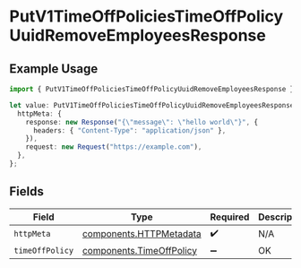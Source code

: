 # PutV1TimeOffPoliciesTimeOffPolicyUuidRemoveEmployeesResponse

## Example Usage

```typescript
import { PutV1TimeOffPoliciesTimeOffPolicyUuidRemoveEmployeesResponse } from "@gusto/embedded-api/models/operations/putv1timeoffpoliciestimeoffpolicyuuidremoveemployees.js";

let value: PutV1TimeOffPoliciesTimeOffPolicyUuidRemoveEmployeesResponse = {
  httpMeta: {
    response: new Response("{\"message\": \"hello world\"}", {
      headers: { "Content-Type": "application/json" },
    }),
    request: new Request("https://example.com"),
  },
};
```

## Fields

| Field                                                                | Type                                                                 | Required                                                             | Description                                                          |
| -------------------------------------------------------------------- | -------------------------------------------------------------------- | -------------------------------------------------------------------- | -------------------------------------------------------------------- |
| `httpMeta`                                                           | [components.HTTPMetadata](../../models/components/httpmetadata.md)   | :heavy_check_mark:                                                   | N/A                                                                  |
| `timeOffPolicy`                                                      | [components.TimeOffPolicy](../../models/components/timeoffpolicy.md) | :heavy_minus_sign:                                                   | OK                                                                   |